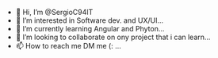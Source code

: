 - 👋 Hi, I’m @SergioC94IT
- 👀 I’m interested in Software dev. and UX/UI...
- 🌱 I’m currently learning Angular and Phyton...
- 💞️ I’m looking to collaborate on ony project that i can learn...
- 📫 How to reach me DM me (: ...

<!---
SergioC94IT/SergioC94IT is a ✨ special ✨ repository because its `README.md` (this file) appears on your GitHub profile.
You can click the Preview link to take a look at your changes.
--->
